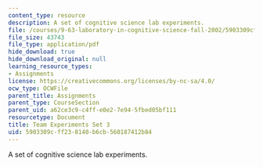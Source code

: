 ```yaml
---
content_type: resource
description: A set of cognitive science lab experiments.
file: /courses/9-63-laboratory-in-cognitive-science-fall-2002/5903309cff238140b6cb560187412b84_experiment_3.pdf
file_size: 43743
file_type: application/pdf
hide_download: true
hide_download_original: null
learning_resource_types:
- Assignments
license: https://creativecommons.org/licenses/by-nc-sa/4.0/
ocw_type: OCWFile
parent_title: Assignments
parent_type: CourseSection
parent_uid: a62ce3c9-c4ff-e0e2-7e94-5fbed05bf111
resourcetype: Document
title: Team Experiments Set 3
uid: 5903309c-ff23-8140-b6cb-560187412b84
---
```

A set of cognitive science lab experiments.